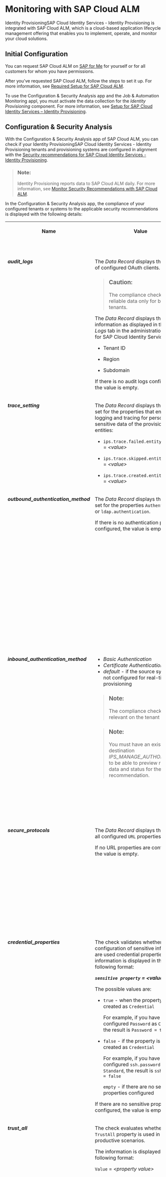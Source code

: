 <!-- loiobc835e53b13c4b4d885013a79a1294f4 -->

# Monitoring with SAP Cloud ALM

Identity ProvisioningSAP Cloud Identity Services - Identity Provisioning is integrated with SAP Cloud ALM, which is a cloud-based application lifecycle management offering that enables you to implement, operate, and monitor your cloud solutions.



<a name="loiobc835e53b13c4b4d885013a79a1294f4__section_xxv_cg1_ybc"/>

## Initial Configuration

You can request SAP Cloud ALM on [SAP for Me](https://me.sap.com/) for yourself or for all customers for whom you have permissions.

After you've requested SAP Cloud ALM, follow the steps to set it up. For more information, see [Required Setup for SAP Cloud ALM](https://help.sap.com/docs/cloud-alm/setup-administration/required-setup).

To use the Configuration & Security Analysis app and the Job & Automation Monitoring appl, you must activate the data collection for the *Identity Provisioning* component. For more information, see [Setup for SAP Cloud Identity Services – Identity Provisioning](https://support.sap.com/en/alm/sap-cloud-alm/operations/expert-portal/setup-managed-services/calm-setup-ip.html).



<a name="loiobc835e53b13c4b4d885013a79a1294f4__section_ojk_1sq_wbc"/>

## Configuration & Security Analysis

With the Configuration & Security Analysis app of SAP Cloud ALM, you can check if your Identity ProvisioningSAP Cloud Identity Services - Identity Provisioning tenants and provisioning systems are configured in alignment with the [Security recommendations for SAP Cloud Identity Services - Identity Provisioning](https://help.sap.com/docs/btp/sap-btp-security-recommendations-c8a9bb59fe624f0981efa0eff2497d7d/sap-btp-security-recommendations?seclist-service=Identity+Provisioning&version=Cloud).

> ### Note:  
> Identity Provisioning reports data to SAP Cloud ALM daily. For more information, see [Monitor Security Recommendations with SAP Cloud ALM](https://help.sap.com/docs/btp/sap-btp-security-recommendations-c8a9bb59fe624f0981efa0eff2497d7d/monitor-security-recommendations-with-sap-cloud-alm?version=Cloud).

In the Configuration & Security Analysis app, the compliance of your configured tenants or systems to the applicable security recommendations is displayed with the following details:


<table>
<tr>
<th valign="top">

Name

</th>
<th valign="top">

Value

</th>
<th valign="top">

Security Recommendation Status

</th>
<th valign="top">

Security Recommendation Index

</th>
</tr>
<tr>
<td valign="top">

***audit\_logs***

</td>
<td valign="top">

The *Data Record* displays the number of configured OAuth clients.

> ### Caution:  
> The compliance check displays reliable data only for bundle tenants.

The *Data Record* displays the following information as displayed in the *Audit Logs* tab in the administration console for SAP Cloud Identity Services:

-   Tenant ID

-   Region

-   Subdomain


If there is no audit logs configuration, the value is empty.

</td>
<td valign="top">

*COMPLIANT* - in case there are audit logs configurations

*NONCOMPLIANT* in the following cases:

-   there is no audit log configuration

-   you have a standalone tenant




</td>
<td valign="top">

*BTP-IPS-0001*

</td>
</tr>
<tr>
<td valign="top">

***trace\_setting***

</td>
<td valign="top">

The *Data Record* displays the values set for the properties that enable logging and tracing for personal and sensitive data of the provisioned entities:

-   `ips.trace.failed.entity.content` = *<value\>*

-   `ips.trace.skipped.entity.content` = *<value\>*

-   `ips.trace.created.entity.content` = *<value\>*




</td>
<td valign="top">

*COMPLIANT* - when all three properties are set to *false*

*NONCOMPLIANT* – if one or more of these properties are set to *true*

</td>
<td valign="top">

*BTP-IPS-0002*

</td>
</tr>
<tr>
<td valign="top">

***outbound\_authentication\_method***

</td>
<td valign="top">

The *Data Record* displays the values set for the properties `Authentication` or `ldap.authentication`.

If there is no authentication property configured, the value is empty.

</td>
<td valign="top">

*COMPLIANT* in the following cases:

-   The system supports certificate authentication and the authentication property is set to *ClientCertificateAuthentication*.

-   The system supports **only** basic authentication and the `Authentication` property is set to *BasicAuthentication*.


*NONCOMPLIANT* in the following cases:

-   There is no authentication property configured.

-   The system supports certificate authentication, but the value of the `Authentication` property is different from *ClientCertificateAuthentication* or the certificate is not configured.




</td>
<td valign="top">

*BTP-IPS-0003*

</td>
</tr>
<tr>
<td valign="top">

***inbound\_authentication\_method***

</td>
<td valign="top">

-   *Basic Authentication*
-   *Certificate Authentication*
-   *default* - if the source system is not configured for real-time provisioning

> ### Note:  
> The compliance check is relevant on the tenant level.

> ### Note:  
> You must have an existing destination *IPS\_MANAGE\_AUTHORIZATIONS* to be able to preview reliable data and status for the recommendation.



</td>
<td valign="top">

*COMPLIANT* in the following cases:

-   The authentication type configured is certificate authentication.

-   Displayed by default for source systems that are not used for real-time provisioning.


There is a system user with configured certificate that possesses at least one of the roles: *Access Real-Time Provisioning API* or *Access Proxy System API*.

*NONCOMPLIANT* when:

There is no system user with configured certificate that possesses at least one of the roles: *Access Real-Time Provisioning API* or *Access Proxy System API*.

There is no configured destination *IPS\_MANAGE\_AUTHORIZATIONS* or its configuration is not correct.



</td>
<td valign="top">

*BTP-IPS-0004*

</td>
</tr>
<tr>
<td valign="top">

***secure\_protocols***

</td>
<td valign="top">

The *Data Record* displays the values of all configured `URL` properties.

If no URL properties are configured, the value is empty.

</td>
<td valign="top">

*COMPLIANT* in the following cases:

-   The system uses `ProxyType` *Internet* and the secure protocols used are *HTTPS* or *SSH*.

-   The system uses `ProxyType` *OnPremise*, hence insecure protocols are accepted.

-   If there are no `URL` properties configured.


*NONCOMPLIANT* when the system uses `ProxyType` *Internet* and the protocol is insecure \(for example *HTTP*\).

</td>
<td valign="top">

*BTP-IPS-0005*

</td>
</tr>
<tr>
<td valign="top">

***credential\_properties***

</td>
<td valign="top">

The check validates whether for the configuration of sensitive information are used credential properties. The information is displayed in the following format:

***`sensitive property` = <value\>***

The possible values are:

-   `true` - when the property is created as `Credential`

    For example, if you have configured `Password` as `Credential`, the result is `Password = true`

-   `false` - if the property is not created as `Credential`

    For example, if you have configured `ssh.password` as `Standard`, the result is `ssh.password = false`

    `empty` - if there are no sensitive properties configured


If there are no sensitive properties configured, the value is empty.

</td>
<td valign="top">

*COMPLIANT* in the following cases:

-   All sensitive properties are configured as type *Credential*.

-   There are no sensitive properties configured.


*NONCOMPLIANT* if one or more sensitive properties are configured as type *Standard*.

</td>
<td valign="top">

*BTP-IPS-0006*

</td>
</tr>
<tr>
<td valign="top">

***trust\_all***

</td>
<td valign="top">

The check evaluates whether the `TrustAll` property is used in productive scenarios.

The information is displayed in the following format:

`Value` = *<property value\>*

</td>
<td valign="top">

*COMPLIANT* when the property `TrustAll` is set to *false*.

*NONCOMPLIANT* - when the property `TrustAll` is set to *true*.

> ### Note:  
> The security compliance check is not supported for connectivity destinations in the SAP BTP cockpit.



</td>
<td valign="top">

*BTP-IPS-0007*

</td>
</tr>
<tr>
<td valign="top">

***ips\_admin\_user\_count***

</td>
<td valign="top">

The *Data Record* displays the number of assigned tenant administrators.

> ### Note:  
> You must have an existing destination *IPS\_MANAGE\_AUTHORIZATIONS* to be able to preview reliable data and status for the recommendation.



</td>
<td valign="top">

*COMPLIANT* when the number of tenant administrators assigned is greater than one.

*NONCOMPLIANT*:

-   In case there is only one tenant administrator assigned.

-   When there is no configured destination *IPS\_MANAGE\_AUTHORIZATIONS* or its configuration is not correct.




</td>
<td valign="top">

*BTP-IPS-0008*

</td>
</tr>
</table>



<a name="loiobc835e53b13c4b4d885013a79a1294f4__section_y2l_d1r_wbc"/>

## Job & Automation Monitoring

In the Job & Automation Monitoring app, you can monitor the execution of your jobs using specific metrics. The supported provisioning job types are *Read* \(immediate and scheduled\), *Resync* and *Simulate*. In the Job & Automation Monitoring app they are grouped by system name and jоb type. You have the option to drill down from a specific row to the list of executed jobs.

For more information, see [Job & Automation Monitoring](https://help.sap.com/docs/cloud-alm/applicationhelp/job-automation-monitoring?locale=en-US%20and%20https://support.sap.com/ja/alm/sap-cloud-alm/operations/expert-portal/job-monitoring.html) and the [relevant section on the SAP Support Portal](https://support.sap.com/ja/alm/sap-cloud-alm/operations/expert-portal/job-monitoring.html).

In case you encounter problems with setting up or using the apps, create a case under the relevant component:


<table>
<tr>
<th valign="top">

App Name

</th>
<th valign="top">

Component

</th>
</tr>
<tr>
<td valign="top">

Configuration & Security Analysis

</td>
<td valign="top">

***SV-CLM-OP-CSA***

</td>
</tr>
<tr>
<td valign="top">

Job and Automation Monitoring

</td>
<td valign="top">

***SV-CLM-OP-JM***

</td>
</tr>
</table>

**Related Information**  


[SAP Cloud ALM](https://help.sap.com/docs/CloudALM?locale=en-US&state=PRODUCTION&version=latest)

